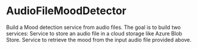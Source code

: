 # AudioFileMoodDetector
Build a Mood detection service from audio files. The goal is to build two services:  Service to store an audio file in a cloud storage like Azure Blob Store.  Service to retrieve the mood from the input audio file provided above.
